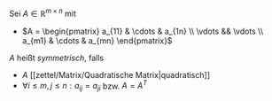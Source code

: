 Sei $A \in \mathbb{R}^{m \times n}$ mit
- $A = \begin{pmatrix} a_{11} & \cdots & a_{1n} \\ \vdots && \vdots \\ a_{m1} & \cdots & a_{mn} \end{pmatrix}$

$A$ heißt *symmetrisch*, falls
- $A$ [[zettel/Matrix/Quadratische Matrix|quadratisch]]
- $\forall i \le m, j \le n : a_{ij} = a_{ji}$ bzw. $A = A^T$
